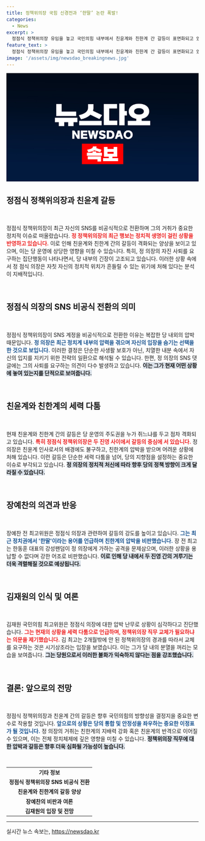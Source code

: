 ```yaml
---
title: 정책위의장 국힘 신경전과 ‘한딸’ 논란 폭발!
categories:
  - News
excerpt: >
  정점식 정책위의장 유임을 놓고 국민의힘 내부에서 친윤계와 친한계 간 갈등이 표면화되고 있다. 한동훈 대표 지지자들의 사퇴 요구와 SNS 비공개 전환까지, 정치계의 흐름이 심상치 않다. 과연 정 의장은 이 상황을 어떻게 극복할까?
feature_text: >
  정점식 정책위의장 유임을 놓고 국민의힘 내부에서 친윤계와 친한계 간 갈등이 표면화되고 있다. 한동훈 대표 지지자들의 사퇴 요구와 SNS 비공개 전환까지, 정치계의 흐름이 심상치 않다. 과연 정 의장은 이 상황을 어떻게 극복할까?
image: '/assets/img/newsdao_breakingnews.jpg'
---
```


<p><img src="/assets/img/newsdao_breakingnews.jpg" alt="implanttips 속보" /></p>

<h2 data-ke-size="size26">정점식 정책위의장과 친윤계 갈등</h2>

<p data-ke-size="size16">&nbsp;</p>

<p>정점식 정책위의장이 최근 자신의 SNS를 비공식적으로 전환하며 그의 거취가 중요한 정치적 이슈로 떠올랐습니다. <b><span style="color: #ee2323;">정 정책위의장의 최근 행보는 정치적 생명이 걸린 상황을 반영하고 있습니다.</span></b> 이로 인해 친윤계와 친한계 간의 갈등이 격화되는 양상을 보이고 있으며, 이는 당 운영에 상당한 영향을 미칠 수 있습니다. 특히, 정 의장의 자진 사퇴를 요구하는 집단행동이 나타나면서, 당 내부의 긴장이 고조되고 있습니다. 이러한 상황 속에서 정 점식 의장은 자칫 자신의 정치적 위치가 흔들릴 수 있는 위기에 처해 있다는 분석이 지배적입니다.</p>

<p data-ke-size="size16">&nbsp;</p>

<h2 data-ke-size="size26">정점식 의장의 SNS 비공식 전환의 의미</h2>

<p data-ke-size="size16">&nbsp;</p>

<p>정점식 정책위의장이 SNS 계정을 비공식적으로 전환한 이유는 복잡한 당 내외의 압박 때문입니다. <b><span style="color: #1a5490;">정 의장은 최근 정치계 내부의 압력을 겪으며 자신의 입장을 숨기는 선택을 한 것으로 보입니다.</span></b> 이러한 결정은 단순한 사생활 보호가 아닌, 치열한 내분 속에서 자신의 입지를 지키기 위한 전략의 일환으로 해석될 수 있습니다. 한편, 정 의장의 SNS 댓글에는 그의 사퇴를 요구하는 의견이 다수 발생하고 있습니다. <b><span style="background-color: #21538527;">이는 그가 현재 어떤 상황에 놓여 있는지를 단적으로 보여줍니다.</span></b></p>

<p data-ke-size="size16">&nbsp;</p>

<h2 data-ke-size="size26">친윤계와 친한계의 세력 다툼</h2>

<p data-ke-size="size16">&nbsp;</p>

<p>현재 친윤계와 친한계 간의 갈등은 당 운영의 주도권을 누가 쥐느냐를 두고 점차 격화되고 있습니다. <b><span style="color: #ee2323;">특히 정점식 정책위의장은 두 진영 사이에서 갈등의 중심에 서 있습니다.</span></b> 정 의장은 친윤계 인사로서의 배경에도 불구하고, 친한계의 압박을 받으며 어려운 상황에 처해 있습니다. 이런 갈등은 단순한 세력 다툼을 넘어, 당의 지향점을 설정하는 중요한 이슈로 부각되고 있습니다. <b><span style="background-color: #21538527;">정 의장의 정치적 처신에 따라 향후 당의 정책 방향이 크게 달라질 수 있습니다.</span></b></p>

<p data-ke-size="size16">&nbsp;</p>

<h2 data-ke-size="size26">장예찬의 의견과 반응</h2>

<p data-ke-size="size16">&nbsp;</p>

<p>장예찬 전 최고위원은 정점식 의장과 관련하여 갈등의 강도를 높이고 있습니다. <b><span style="color: #1a5490;">그는 최근 정치권에서 '한딸'이라는 용어를 언급하며 친한계의 압박을 비판했습니다.</span></b> 장 전 최고는 한동훈 대표의 강성팬덤이 정 의장에게 가하는 공격을 문제삼으며, 이러한 상황을 용납할 수 없다며 강한 어조로 비판했습니다. <b><span style="background-color: #21538527;">이로 인해 당 내에서 두 진영 간의 겨루기는 더욱 격렬해질 것으로 예상됩니다.</span></b></p>

<p data-ke-size="size16">&nbsp;</p>

<h2 data-ke-size="size26">김재원의 인식 및 여론</h2>

<p data-ke-size="size16">&nbsp;</p>

<p>김재원 국민의힘 최고위원은 정점식 의장에 대한 압박 난무로 상황이 심각하다고 진단했습니다. <b><span style="color: #ee2323;">그는 현재의 상황을 세력 다툼으로 언급하며, 정책위의장 직무 교체가 필요하냐는 의문을 제기했습니다.</span></b> 김 최고는 2개월밖에 안 된 정책위의장의 경과를 따라서 교체를 요구하는 것은 시기상조라는 입장을 보였습니다. 이는 그가 당 내의 분열을 꺼리는 모습을 보여줍니다. <b><span style="background-color: #21538527;">그는 당원으로서 이러한 불화가 익숙하지 않다는 점을 강조했습니다.</span></b></p>

<p data-ke-size="size16">&nbsp;</p>

<h2 data-ke-size="size26">결론: 앞으로의 전망</h2>

<p data-ke-size="size16">&nbsp;</p>

<p>정점식 정책위의장과 친윤계 간의 갈등은 향후 국민의힘의 방향성을 결정지을 중요한 변수로 작용할 것입니다. <b><span style="color: #1a5490;">앞으로의 상황은 당의 통합 및 안정성을 좌우하는 중요한 이정표가 될 것입니다.</span></b> 정 의장의 거취는 친한계의 지배력 강화 혹은 친윤계의 반격으로 이어질 수 있으며, 이는 전체 정치체제에 깊은 영향을 미칠 수 있습니다. <b><span style="background-color: #21538527;">정책위의장 직무에 대한 압박과 갈등은 향후 더욱 심화될 가능성이 높습니다.</span></b></p>

<p data-ke-size="size16">&nbsp;</p>

<table style="width:100%; border-collapse:collapse;">
<tr>
<td style="text-align: center; height: 17px;"><b>기타 정보</b></td>
</tr>
<tr>
<td style="text-align: center; height: 17px;"><b>정점식 정책위의장 SNS 비공식 전환</b></td>
</tr>
<tr>
<td style="text-align: center; height: 17px;"><b>친윤계와 친한계의 갈등 양상</b></td>
</tr>
<tr>
<td style="text-align: center; height: 17px;"><b>장예찬의 비판과 여론</b></td>
</tr>
<tr>
<td style="text-align: center; height: 17px;"><b>김재원의 입장 및 전망</b></td>
</tr>
</table>

<hr />
실시간 뉴스 속보는, <a href="https://newsdao.kr" rel="dofollow">https://newsdao.kr</a>


